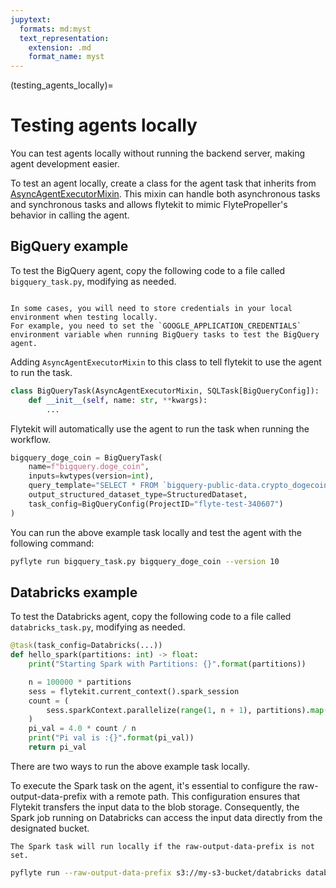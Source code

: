 ```yaml
---
jupytext:
  formats: md:myst
  text_representation:
    extension: .md
    format_name: myst
---
```


(testing_agents_locally)=
# Testing agents locally

You can test agents locally without running the backend server, making agent development easier.

To test an agent locally, create a class for the agent task that inherits from [AsyncAgentExecutorMixin](https://github.com/flyteorg/flytekit/blob/master/flytekit/extend/backend/base_agent.py#L155). This mixin can handle both asynchronous tasks and synchronous tasks and allows flytekit to mimic FlytePropeller's behavior in calling the agent.

## BigQuery example

To test the BigQuery agent, copy the following code to a file called `bigquery_task.py`, modifying as needed.

```{note}

In some cases, you will need to store credentials in your local environment when testing locally.
For example, you need to set the `GOOGLE_APPLICATION_CREDENTIALS` environment variable when running BigQuery tasks to test the BigQuery agent.

```

Adding `AsyncAgentExecutorMixin` to this class to tell flytekit to use the agent to run the task.
```python
class BigQueryTask(AsyncAgentExecutorMixin, SQLTask[BigQueryConfig]):
    def __init__(self, name: str, **kwargs):
        ...
```

Flytekit will automatically use the agent to run the task when running the workflow.
```python
bigquery_doge_coin = BigQueryTask(
    name=f"bigquery.doge_coin",
    inputs=kwtypes(version=int),
    query_template="SELECT * FROM `bigquery-public-data.crypto_dogecoin.transactions` WHERE version = @version LIMIT 10;",
    output_structured_dataset_type=StructuredDataset,
    task_config=BigQueryConfig(ProjectID="flyte-test-340607")
)
```

You can run the above example task locally and test the agent with the following command:

```bash
pyflyte run bigquery_task.py bigquery_doge_coin --version 10
```

## Databricks example
To test the Databricks agent, copy the following code to a file called `databricks_task.py`, modifying as needed.

```python
@task(task_config=Databricks(...))
def hello_spark(partitions: int) -> float:
    print("Starting Spark with Partitions: {}".format(partitions))

    n = 100000 * partitions
    sess = flytekit.current_context().spark_session
    count = (
        sess.sparkContext.parallelize(range(1, n + 1), partitions).map(f).reduce(add)
    )
    pi_val = 4.0 * count / n
    print("Pi val is :{}".format(pi_val))
    return pi_val
```

There are two ways to run the above example task locally.

To execute the Spark task on the agent, it's essential to configure the raw-output-data-prefix with a remote path.
This configuration ensures that Flytekit transfers the input data to the blob storage.
Consequently, the Spark job running on Databricks can access the input data directly from the designated bucket.

```{note}
The Spark task will run locally if the raw-output-data-prefix is not set.
```

```bash
pyflyte run --raw-output-data-prefix s3://my-s3-bucket/databricks databricks_task.py hello_spark
```

